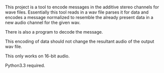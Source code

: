 This project is a tool to encode messages in the additive stereo channels for wave files. Essentially this tool reads in a wav file parses it for data and encodes a message normalized to resemble the already present data in a new audio channel for the given wav. 

There is also a program to decode the message. 

This encoding of data should not change the resultant audio of the output wav file. 

This only works on 16-bit audio.

Python3.3 required.
